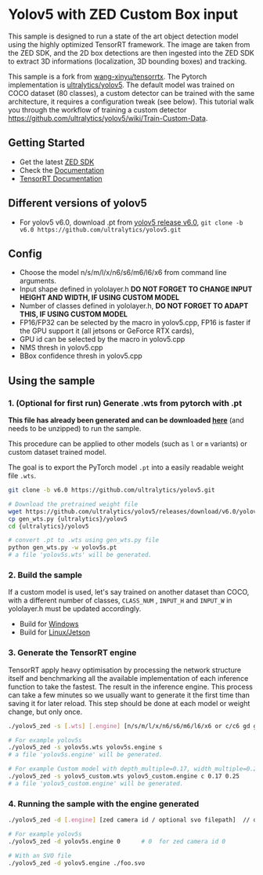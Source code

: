 # Yolov5 with ZED Custom Box input

This sample is designed to run a state of the art object detection model using the highly optimized TensorRT framework. The image are taken from the ZED SDK, and the 2D box detections are then ingested into the ZED SDK to extract 3D informations (localization, 3D bounding boxes) and tracking.

This sample is a fork from [wang-xinyu/tensorrtx](https://github.com/wang-xinyu/tensorrtx/tree/master/yolov5). The Pytorch implementation is [ultralytics/yolov5](https://github.com/ultralytics/yolov5). The default model was trained on COCO dataset (80 classes), a custom detector can be trained with the same architecture, it requires a configuration tweak (see below). This tutorial walk you through the workflow of training a custom detector https://github.com/ultralytics/yolov5/wiki/Train-Custom-Data.


## Getting Started

 - Get the latest [ZED SDK](https://www.stereolabs.com/developers/release/)
 - Check the [Documentation](https://www.stereolabs.com/docs/)
 - [TensorRT Documentation](https://docs.nvidia.com/deeplearning/tensorrt/developer-guide/index.html)

## Different versions of yolov5

- For yolov5 v6.0, download .pt from [yolov5 release v6.0](https://github.com/ultralytics/yolov5/releases/tag/v6.0), `git clone -b v6.0 https://github.com/ultralytics/yolov5.git` 

## Config

- Choose the model n/s/m/l/x/n6/s6/m6/l6/x6 from command line arguments.
- Input shape defined in yololayer.h  **DO NOT FORGET TO CHANGE INPUT HEIGHT AND WIDTH, IF USING CUSTOM MODEL**
- Number of classes defined in yololayer.h, **DO NOT FORGET TO ADAPT THIS, IF USING CUSTOM MODEL**
- FP16/FP32 can be selected by the macro in yolov5.cpp, FP16 is faster if the GPU support it (all jetsons or GeForce RTX cards), 
- GPU id can be selected by the macro in yolov5.cpp
- NMS thresh in yolov5.cpp
- BBox confidence thresh in yolov5.cpp

## Using the sample


### 1. (Optional for first run) Generate .wts from pytorch with .pt

**This file has already been generated and can be downloaded [here](https://download.stereolabs.com/sample_custom_objects/yolov5s_v6.0.wts.zip)** (and needs to be unzipped) to run the sample. 

This procedure can be applied to other models (such as `l` or `m` variants) or custom dataset trained model.

The goal is to export the PyTorch model `.pt` into a easily readable weight file `.wts`.

```sh
git clone -b v6.0 https://github.com/ultralytics/yolov5.git

# Download the pretrained weight file
wget https://github.com/ultralytics/yolov5/releases/download/v6.0/yolov5s.pt
cp gen_wts.py {ultralytics}/yolov5
cd {ultralytics}/yolov5

# convert .pt to .wts using gen_wts.py file
python gen_wts.py -w yolov5s.pt
# a file 'yolov5s.wts' will be generated.
```


### 2. Build the sample

If a custom model is used, let's say trained on another dataset than COCO, with a different number of classes, `CLASS_NUM` , `INPUT_H` and `INPUT_W` in yololayer.h must be updated accordingly.

 - Build for [Windows](https://www.stereolabs.com/docs/app-development/cpp/windows/)
 - Build for [Linux/Jetson](https://www.stereolabs.com/docs/app-development/cpp/linux/)


### 3. Generate the TensorRT engine

TensorRT apply heavy optimisation by processing the network structure itself and benchmarking all the available implementation of each inference function to take the fastest. The result in the inference engine. This process can take a few minutes so we usually want to generate it the first time than saving it for later reload. This step should be done at each model or weight change, but only once.

```sh
./yolov5_zed -s [.wts] [.engine] [n/s/m/l/x/n6/s6/m6/l6/x6 or c/c6 gd gw]  // serialize model to plan file

# For example yolov5s
./yolov5_zed -s yolov5s.wts yolov5s.engine s
# a file 'yolov5s.engine' will be generated.

# For example Custom model with depth_multiple=0.17, width_multiple=0.25 in yolov5.yaml
./yolov5_zed -s yolov5_custom.wts yolov5_custom.engine c 0.17 0.25
# a file 'yolov5_custom.engine' will be generated.
```

### 4. Running the sample with the engine generated

```sh
./yolov5_zed -d [.engine] [zed camera id / optional svo filepath]  // deserialize and run inference

# For example yolov5s
./yolov5_zed -d yolov5s.engine 0      # 0  for zed camera id 0

# With an SVO file
./yolov5_zed -d yolov5.engine ./foo.svo
```
